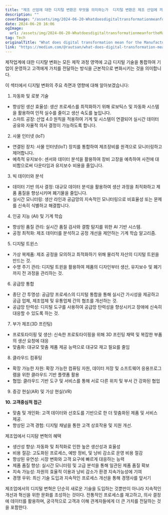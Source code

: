 ```yaml
---
title: "제조 산업에 대한 디지털 변환은 무엇을 의미하는가  디지털 변환은 제조 산업에 끼친 영향이 크다 기술의 발전으로 제조업체들은 생산성을 높이고 비용을 절감하며 경쟁력을 강화할 수 있다 이를 통해 새로운 비즈니스 모델을 개발하고 고객 경험을 향상시킬 수 있다 디지털 변환을 통해 제조업체들은 혁신적인 방식으로 제품을 디자인, 생산 및 유통할 수 있게 되며 전반적으로 생산 과정을 최적화할 수 있다"
description: ""
coverImage: "/assets/img/2024-06-20-WhatdoesdigitaltransformationmeanfortheManufacturingindustry_0.png"
date: 2024-06-20 16:06
ogImage: 
  url: /assets/img/2024-06-20-WhatdoesdigitaltransformationmeanfortheManufacturingindustry_0.png
tag: Tech
originalTitle: "What does digital transformation mean for the Manufacturing industry?"
link: "https://medium.com/@rautsan/what-does-digital-transformation-mean-for-the-manufacturing-industry-67b00ad1c1d4"
---
```



제작업계에 대한 디지턀 변화는 모든 제작 과정 영역에 고급 디지털 기술을 통합하여 기업이 운영하고 고객에게 가치를 전달하는 방식을 근본적으로 변화시키는 것을 의미합니다.

이 섹터에서 디지털 변화의 주요 측면과 영향에 대해 알아보겠습니다:

1. 자동화 및 로봇 기술

<div class="content-ad"></div>

- 향상된 생산 효율성: 생산 프로세스를 최적화하기 위해 로보틱스 및 자동화 시스템을 활용하여 인적 실수를 줄이고 생산 속도를 높입니다.
- 스마트 공장: 산업 4.0 원칙을 적용하여 기계 및 시스템이 연결되어 실시간 데이터 공유와 자율적 의사 결정이 가능하도록 합니다.

2. 사물 인터넷 (IoT)

- 연결된 장치: 사물 인터넷(IoT) 장치를 통합하여 제조장비를 원격으로 모니터링하고 제어합니다.
- 예측적 유지보수: 센서와 데이터 분석을 활용하여 장비 고장을 예측하여 사전에 대비함으로써 다운타임과 유지보수 비용을 줄입니다.

3. 빅 데이터와 분석

<div class="content-ad"></div>

- 데이터 기반 의사 결정: 대규모 데이터 분석을 활용하여 생산 과정을 최적화하고 제품 품질을 향상시키며 폐기물을 줄입니다.
- 실시간 모니터링: 생산 라인과 공급망의 지속적인 모니터링으로 비효율성 또는 문제를 신속히 식별하고 해결합니다.

4. 인공 지능 (AI) 및 기계 학습

- 향상된 품질 관리: 실시간 품질 검사와 결함 탐지를 위한 AI 기반 시스템.
- 공정 최적화: 제조 데이터를 분석하고 공정 개선을 제안하는 기계 학습 알고리즘.

5. 디지털 트윈스

<div class="content-ad"></div>

- 가상 복제품: 제조 공정을 모의하고 최적화하기 위해 물리적 자산의 디지털 트윈을 만드는 것.
- 수명 주기 관리: 디지털 트윈을 활용하여 제품의 디자인부터 생산, 유지보수 및 폐기까지 전 과정을 관리하는 것.

6. 공급망 통합

- 종단 간 투명성: 공급망 프로세스의 디지털 통합을 통해 실시간 가시성을 제공하고 공급 업체, 제조업체 및 유통업체 간의 협조를 개선하는 것.
- 공급망 탄력성: 디지털 도구를 사용하여 공급망 탄력성을 향상시키고 장애에 신속히 대응할 수 있도록 하는 것.

7. 부가 제조(3D 프린팅)

<div class="content-ad"></div>

- 프로토타이핑 및 생산: 신속한 프로토타이핑을 위해 3D 프린팅 채택 및 복잡한 부품의 생산 요청에 대응
- 맞춤화: 대규모 맞춤 제품 제공 능력으로 대규모 재고 필요를 줄임

8. 클라우드 컴퓨팅

- 확장 가능한 자원: 확장 가능한 컴퓨팅 자원, 데이터 저장 및 소프트웨어 응용프로그램을 위한 클라우드 기반 플랫폼 활용
- 협업: 클라우드 기반 도구 및 서비스를 통해 서로 다른 위치 및 부서 간 강화된 협업

9. 증강 현실(AR) 및 가상 현실(VR)

<div class="content-ad"></div>

**10. 고객중심적 접근**

- 맞춤 및 개인화: 고객 데이터와 선호도를 기반으로 한 더 맞춤화된 제품 및 서비스 제공.
- 향상된 고객 경험: 디지털 채널을 통한 고객 상호작용 및 지원 개선.

제조업에서 디지턈 변혁의 혜택

<div class="content-ad"></div>

- 생산성 향상: 자동화 및 최적화로 인한 높은 생산성과 효율성
- 비용 절감: 고도화된 프로세스, 예방 정비, 및 낭비 감소로 운영 비용 절감
- 향상된 유연성: 시장 변화와 고객 요구에 빠르게 대응하는 능력
- 제품 품질 향상: 실시간 모니터링 및 고급 분석을 통해 일관된 제품 품질 확보
- 지속 가능성: 자원의 효율적 이용과 낭비 감소가 환경 지속가능성에 기여
- 경쟁 우위: 최신 기술 도입과 지속적인 프로세스 개선을 통해 경쟁사를 앞서기

제조업에서의 디지털 변혁은 단순히 새로운 기술을 도입하는 것뿐만이 아니라 지속적인 개선과 혁신을 위한 문화를 조성하는 것이다. 전통적인 프로세스를 재고하고, 의사 결정에 데이터를 활용하며, 궁극적으로 고객과 이해 관계자들에게 더 큰 가치를 전달하는 것을 포함한다.